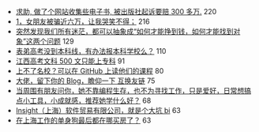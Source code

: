 - [求助, 做了个网站收集些电子书, 被出版社起诉要赔 300 多万.](https://www.v2ex.com/t/576941) 220
- [1，女朋友被骗近六万，让我哭笑不得；](https://www.v2ex.com/t/576758) 216
- [突然发现我们所有迷茫，都可以抽象成“如何才能挣到钱，如何才能找到对象”这两个问题](https://www.v2ex.com/t/576810) 129
- [表弟高考没到本科线，有办法报本科学校么？](https://www.v2ex.com/t/576785) 110
- [江西高考文科 500 文只能上专科](https://www.v2ex.com/t/576782) 91
- [上不了名校？可以在 GitHub 上读他们的课程](https://www.v2ex.com/t/576805) 80
- [大佬，留下你的 Blog，瞻仰一下 互换友链](https://www.v2ex.com/t/576955) 75
- [当周围有朋友问你，她不靠编程生存，也不为寻找工作，只是爱好，日常想搞点小工具，小成就感，推荐她学什么好？](https://www.v2ex.com/t/576876) 68
- [Insight（上海）软件贸易有限公司，就是个大坑 bi](https://www.v2ex.com/t/576803) 63
- [在上海工作的单身狗最后都在哪买房了？](https://www.v2ex.com/t/576924) 63